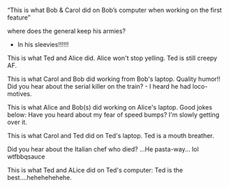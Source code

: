 “This is what Bob & Carol did on Bob’s computer when working on the first feature”
 
 where does the general keep his armies?
 - In his sleevies!!!!!!

 This is what Ted and Alice did. Alice won't stop yelling. Ted is still creepy AF.
 
 This is what Carol and Bob did working from Bob's laptop. Quality humor!!
    Did you hear about the serial killer on the train?
    - I heard he had loco-motives.


This is what Alice and Bob(s) did working on Alice's laptop. Good jokes below:
Have you heard about my fear of speed bumps?
I'm slowly getting over it.

This is what Carol and Ted did on Ted's laptop.
Ted is a mouth breather.

Did you hear about the Italian chef who died?  ...He pasta-way... lol wtfbbqsauce

This is what Ted and ALice did on Ted's computer:
  Ted is the best....hehehehehehe.   
  